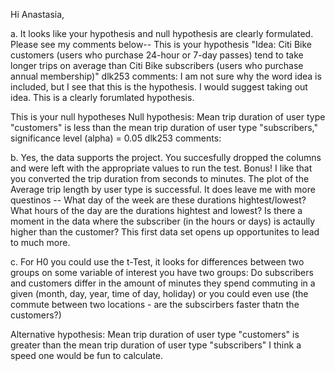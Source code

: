Hi Anastasia,


a. 
It looks like your hypothesis and null hypothesis are clearly formulated. Please see my comments below--
This is your hypothesis 
"Idea: Citi Bike customers (users who purchase 24-hour or 7-day passes) tend to take longer trips on average than Citi Bike subscribers 
(users who purchase annual membership)"
dlk253 comments: I am not sure why the word idea is included, but I see that this is the hypothesis. I would suggest taking out idea.
This is a clearly forumlated hypothesis. 

This is your null hypotheses
Null hypothesis: Mean trip duration of user type "customers" is less than the mean trip duration of user type "subscribers," 
significance level (alpha) = 0.05
dlk253 comments:

b. Yes, the data supports the project. You succesfully dropped the columns and were left with the appropriate values to run the test. 
Bonus! I like that you converted the trip duration from seconds to minutes. The plot of the Average trip length by user type is successful.
It does leave me with more questinos -- What day of the week are these durations hightest/lowest? What hours of the day are the durations hightest
and lowest? Is there a moment in the data where the subscriber (in the hours or days) is actaully higher than the customer? This first
data set opens up opportunites to lead to much more. 

c. For H0 you could use the t-Test, it looks for differences between two groups on some variable of interest you have two groups:
Do subscribers and customers differ in the amount of minutes they spend commuting in a given (month, day, year, time of day, holiday) or 
you could even use (the commute between two locations - are the subscirbers faster thatn the customers?)


Alternative hypothesis: Mean trip duration of user type "customers" is greater than the mean trip duration of user type "subscribers"
I think a speed one would be fun to calculate.
